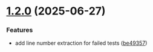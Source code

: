 # [1.2.0](https://github.com/mdsakalu/d2t-vitest-ctrf-json-reporter/compare/v1.1.0...v1.2.0) (2025-06-27)


### Features

* add line number extraction for failed tests ([be49357](https://github.com/mdsakalu/d2t-vitest-ctrf-json-reporter/commit/be493579d2a183b4a6185142af5cb2e4f0995c84))
